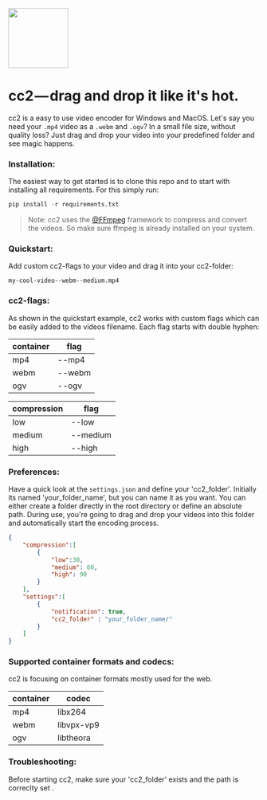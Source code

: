 <img src="http://pfuscha.cool:3000/" width="120"/>

# cc2 — drag and drop it like it's hot.  
cc2 is a easy to use video encoder for Windows and MacOS. Let's say you need your ```.mp4``` video as a ```.webm``` and ```.ogv```? In a small file size, without quality loss? Just drag and drop your video into your predefined folder and see magic happens.

### Installation:
The easiest way to get started is to clone this repo and to start with installing all requirements. For this simply run:
```python
pip install -r requirements.txt
```
> Note: cc2 uses the [@FFmpeg](https://www.ffmpeg.org/) framework to compress and convert the videos. So make sure ffmpeg is already installed on your system. 

### Quickstart:
Add custom cc2-flags to your video and drag it into your cc2-folder:
```
my-cool-video--webm--medium.mp4
```
### cc2-flags:
As shown in the quickstart example, cc2 works with custom flags which can be easily added to the videos filename. Each flag starts with double hyphen:

| container         | flag          |
| -------------     | ------------- |
| mp4               | --mp4         | 
| webm              | --webm        |   
| ogv               | --ogv         |   

| compression       | flag          |        
| -------------     | ------------- |
| low               | --low         | 
| medium            | --medium      |   
| high              | --high        |   

### Preferences:
Have a quick look at the ```settings.json``` and define your 'cc2_folder'. Initially its named 'your_folder_name', but you can name it as you want. You can either create a folder directly in the root directory or define an absolute path. During use, you're going to drag and drop your videos into this folder and automatically start the encoding process.

```json
{   
    "compression":[
        {
            "low":30,
            "medium": 60,
            "high": 90
        }
    ],
    "settings":[
        {
            "notification": true,
            "cc2_folder" : "your_folder_name/"
        }
    ]
}
```
### Supported container formats and codecs:
cc2 is focusing on container formats mostly used for the web.  

| container         | codec         |
| -------------     |-------------  |
| mp4               | libx264       | 
| webm              | libvpx-vp9    |   
| ogv               | libtheora     |   

### Troubleshooting:
Before starting cc2, make sure your 'cc2_folder' exists and the path is correclty set .
